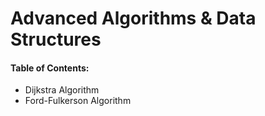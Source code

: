 # Advanced Algorithms & Data Structures
#### Table of Contents:

- Dijkstra Algorithm
- Ford-Fulkerson Algorithm


